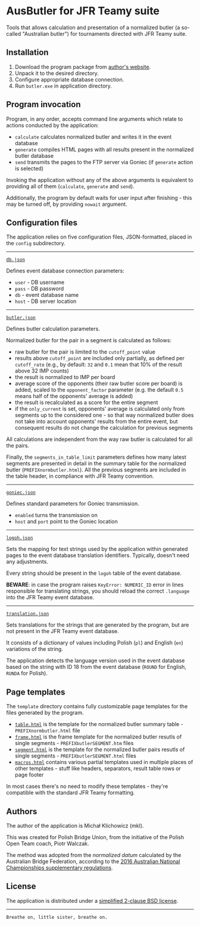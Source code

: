 AusButler for JFR Teamy suite
=============================

Tools that allows calculation and presentation of a normalized butler (a so-called "Australian butler") for tournaments directed with JFR Teamy suite.

Installation
------------

1. Download the program package from [author's website](https://github.com/emkael/jfrteamy-ausbutler/releases).
2. Unpack it to the desired directory.
3. Configure appropriate database connection.
4. Run `butler.exe` in application directory.

Program invocation
------------------

Program, in any order, accepts command line arguments which relate to actions conducted by the application:

 * `calculate` calculates normalized butler and writes it in the event database
 * `generate` compiles HTML pages with all results present in the normalized butler database
 * `send` transmits the pages to the FTP server via Goniec (if `generate` action is selected)

Invoking the application without any of the above arguments is equivalent to providing all of them (`calculate`, `generate` and `send`).

Additionally, the program by default waits for user input after finishing - this may be turned off, by providing `nowait` argument.

Configuration files
-------------------

The application relies on five configuration files, JSON-formatted, placed in the `config` subdirectory.

---

[`db.json`](config/db.json.EXAMPLE)

Defines event database connection parameters:

 * `user` - DB username
 * `pass` - DB password
 * `db` - event database name
 * `host` - DB server location

---
 
[`butler.json`](config/butler.json)

Defines butler calculation parameters.

Normalized butler for the pair in a segment is calculated as follows:

 * raw butler for the pair is limited to the `cutoff_point` value
 * results above `cutoff_point` are included only partially, as defined per `cutoff_rate` (e.g., by default: `32` and `0.1` mean that 10% of the result above 32 IMP counts)
 * the result is normalized to IMP per board
 * average score of the opponents (their raw butler score per board) is added, scaled to the `opponent_factor` parameter (e.g. the default `0.5` means half of the opponents' average is added)
 * the result is recalculated as a score for the entire segment
 * if the `only_current` is set, opponents' average is calculated only from segments up to the considered one - so that way normalized butler does not take into account opponents' results from the entire event, but consequent results do not change the calculation for previous segments

All calculations are independent from the way raw butler is calculated for all the pairs.

Finally, the `segments_in_table_limit` parameters defines how many latest segments are presented in detail in the summary table for the normalized butler (`PREFIXnormbutler.html`). All the previous segments are included in the table header, in compliance with JFR Teamy convention.

---

[`goniec.json`](config/goniec.json)

Defines standard parameters for Goniec transmission.

 * `enabled` turns the transmission on
 * `host` and `port` point to the Goniec location

---

[`logoh.json`](config/logoh.json)

Sets the mapping for text strings used by the application within generated pages to the event database translation identifiers. Typically, doesn't need any adjustments.

Every string should be present in the `logoh` table of the event database.

**BEWARE**: in case the program raises `KeyError: NUMERIC_ID` error in lines responsible for translating strings, you should reload the correct `.language` into the JFR Teamy event database.

---

[`translation.json`](config/translation.json)

Sets translations for the strings that are generated by the program, but are not present in the JFR Teamy event database.

It consists of a dictionary of values including Polish (`pl`) and English (`en`) variations of the string.

The application detects the language version used in the event database based on the string with ID 18 from the event database (`ROUND` for English, `RUNDA` for Polish).

Page templates
--------------

The `template` directory contains fully customizable page templates for the files generated by the program.

 * [`table.html`](template/table.html) is the template for the normalized butler summary table - `PREFIXnormbutler.html` file
 * [`frame.html`](template/frame.html) is the frame template for the normalized butler resutls of single segments - `PREFIXbutlerSEGMENT.htm` files
 * [`segment.html`](template/segment.html) is the template for the normalized butler pairs resutls of single segments - `PREFIXbutlerSEGMENT.html` files
 * [`macros.html`](template/macros.html) contains various partial templates used in multiple places of other templates - stuff like headers, separators, result table rows or page footer

In most cases there's no need to modify these templates - they're compatible with the standard JFR Teamy formatting.

Authors
-------

The author of the application is Michał Klichowicz (mkl).

This was created for Polish Bridge Union, from the initiative of the Polish Open Team coach, Piotr Walczak.

The method was adopted from the *normalized datum* calculated by the Australian Bridge Federation, according to the [2016 Australian National Championships supplementary regulations](http://www.abfevents.com.au/events/spnot/2016/include/2016_SN_Supp_Regs.pdf).

License
-------

The application is distributed under a [simplified 2-clause BSD license](LICENSE).

---

`Breathe on, little sister, breathe on.`
